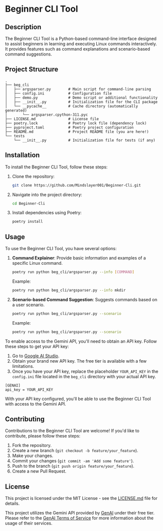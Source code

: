 
# Beginner CLI Tool

## Description

The Beginner CLI Tool is a Python-based command-line interface designed to assist beginners in learning and executing Linux commands interactively. It provides features such as command explanations and scenario-based command suggestions.

## Project Structure

```
.
├── beg_cli
│   ├── argsparser.py        # Main script for command-line parsing
│   ├── config.ini           # Configuration file
│   ├── demo.py              # Demo script or additional functionality
│   ├── __init__.py          # Initialization file for the CLI package
│   └── __pycache__          # Cache directory (automatically generated)
│       └── argsparser.cpython-311.pyc
├── LICENSE.md               # License file
├── poetry.lock              # Poetry lock file (dependency lock)
├── pyproject.toml           # Poetry project configuration
├── README.md                # Project README file (you are here!)
└── tests
    └── __init__.py          # Initialization file for tests (if any)
```

## Installation

To install the Beginner CLI Tool, follow these steps:

1. Clone the repository:

    ```bash
    git clone https://github.com/Mindslayer001/Beginner-Cli.git
    ```

2. Navigate into the project directory:

    ```bash
    cd Beginner-Cli
    ```

3. Install dependencies using Poetry:

    ```bash
    poetry install
    ```

## Usage

To use the Beginner CLI Tool, you have several options:

1. **Command Explainer**: Provide basic information and examples of a specific Linux command.
   
    ```bash
    poetry run python beg_cli/argsparser.py --info [COMMAND]
    ```
   
    Example:
   
    ```bash
    poetry run python beg_cli/argsparser.py --info mkdir
    ```

2. **Scenario-based Command Suggestion**: Suggests commands based on a user scenario.
   
    ```bash
    poetry run python beg_cli/argsparser.py --scenario
    ```
   
    Example:
   
    ```bash
    poetry run python beg_cli/argsparser.py --scenario
    ```

To enable access to the Gemini API, you'll need to obtain an API key. Follow these steps to get your API key:

1. Go to [Google AI Studio](https://aistudio.google.com/app/apikey).
2. Obtain your brand new API key. The free tier is available with a few limitations.
3. Once you have your API key, replace the placeholder `YOUR_API_KEY` in the `config.ini` file located in the `beg_cli` directory with your actual API key.

```
[GENAI]
api_key = YOUR_API_KEY
```

With your API key configured, you'll be able to use the Beginner CLI Tool with access to the Gemini API.

## Contributing

Contributions to the Beginner CLI Tool are welcome! If you'd like to contribute, please follow these steps:

1. Fork the repository.
2. Create a new branch (`git checkout -b feature/your_feature`).
3. Make your changes.
4. Commit your changes (`git commit -am 'Add some feature'`).
5. Push to the branch (`git push origin feature/your_feature`).
6. Create a new Pull Request.

## License

This project is licensed under the MIT License - see the [LICENSE.md](LICENSE.md) file for details.

This project utilizes the Gemini API provided by [GenAI](https://genai.ai/) under their free tier. Please refer to the [GenAI Terms of Service](https://genai.ai/terms) for more information about the usage of their services.
